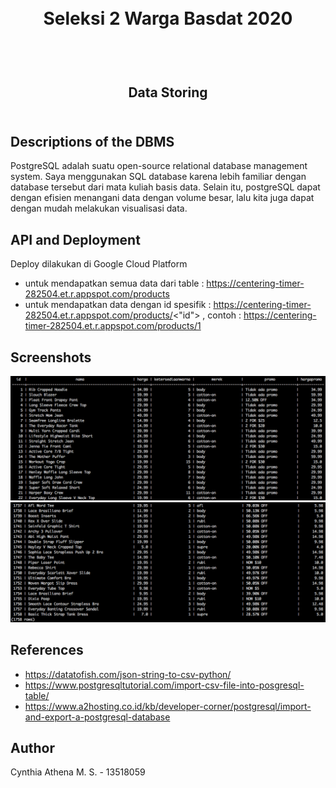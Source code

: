 <h1 align="center">
  <br>
  Seleksi 2 Warga Basdat 2020
  <br>
  <br>
</h1>

<h2 align="center">
  <br>
  Data Storing
  <br>
  <br>
</h2>

## Descriptions of the DBMS 
PostgreSQL adalah suatu open-source relational database management system. Saya menggunakan SQL database karena lebih familiar dengan database tersebut dari mata kuliah basis data. Selain itu, postgreSQL dapat dengan efisien menangani data dengan volume besar, lalu kita juga dapat dengan mudah melakukan visualisasi data.

## API and Deployment
Deploy dilakukan di Google Cloud Platform 
- untuk mendapatkan semua data dari table : https://centering-timer-282504.et.r.appspot.com/products
- untuk mendapatkan data dengan id spesifik : https://centering-timer-282504.et.r.appspot.com/products/<"id"> , contoh : https://centering-timer-282504.et.r.appspot.com/products/1

## Screenshots
![Screenshot1](/screenshots/Screenshot1.png)
![Screenshot2](/screenshots/Screenshot2.png)

## References
- https://datatofish.com/json-string-to-csv-python/
- https://www.postgresqltutorial.com/import-csv-file-into-posgresql-table/
- https://www.a2hosting.co.id/kb/developer-corner/postgresql/import-and-export-a-postgresql-database

## Author 
Cynthia Athena M. S. - 13518059


